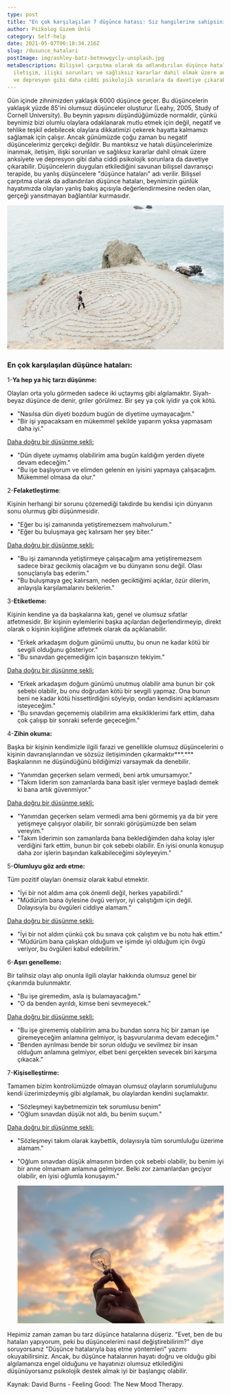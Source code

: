 ```yaml
---
type: post
title: "En çok karşılaşılan 7 düşünce hatası: Siz hangilerine sahipsiniz?"
author: Psikolog Gizem Ünlü
category: Self-help
date: 2021-05-07T06:18:34.216Z
slug: /dusunce_hatalari
postImage: img/ashley-batz-betmvwgycly-unsplash.jpg
metaDescription: Bilişsel çarpıtma olarak da adlandırılan düşünce hataları,
  iletişim, ilişki sorunları ve sağlıksız kararlar dahil olmak üzere anksiyete
  ve depresyon gibi daha ciddi psikolojik sorunlara da davetiye çıkarabilir.
---
```

Gün içinde zihnimizden yaklaşık 6000 düşünce geçer. Bu düşüncelerin yaklaşık yüzde 85'ini olumsuz düşünceler oluşturur (Leahy, 2005, Study of Cornell University). Bu beynin yapısını düşündüğümüzde normaldir, çünkü beynimiz bizi olumlu olaylara odaklanarak mutlu etmek için değil, negatif ve tehlike teşkil edebilecek olaylara dikkatimizi çekerek hayatta kalmamızı sağlamak için çalışır. Ancak günümüzde çoğu zaman bu negatif düşüncelerimiz gerçekçi değildir. Bu mantıksız ve hatalı düşüncelerimize inanmak, iletişim, ilişki sorunları ve sağlıksız kararlar dahil olmak üzere anksiyete ve depresyon gibi daha ciddi psikolojik sorunlara da davetiye çıkarabilir. Düşüncelerin duyguları etkilediğini savunan bilişsel davranışçı terapide, bu yanlış düşüncelere "düşünce hataları" adı verilir. Bilişsel çarpıtma olarak da adlandırılan düşünce hataları, beynimizin günlük hayatımızda olayları yanlış bakış açısıyla değerlendirmesine neden olan, gerçeği yansıtmayan bağlantılar kurmasıdır.

![](img/ashley-batz-betmvwgycly-unsplash.jpg)

### En çok karşılaşılan düşünce hataları:

1-**Ya hep ya hiç tarzı düşünme:**

Olayları orta yolu görmeden sadece iki uçtaymış gibi algılamaktır. Siyah-beyaz düşünce de denir, griler görülmez. Bir şey ya çok iyidir ya çok kötü.

* "Nasılsa dün diyeti bozdum bugün de diyetime uymayacağım."
* "Bir işi yapacaksam en mükemmel şekilde yaparım yoksa yapmasam daha iyi."

<ins>Daha doğru bir düşünme şekli:</ins>

* "Dün diyete uymamış olabilirim ama bugün kaldığım yerden diyete devam edeceğim."
* "Bu işe başlıyorum ve elimden gelenin en iyisini yapmaya çalışacağım. Mükemmel olmasa da olur."

2-**Felaketleştirme**:

Kişinin herhangi bir sorunu çözemediği takdirde bu kendisi için dünyanın sonu olurmuş gibi düşünmesidir.

* "Eğer bu işi zamanında yetiştiremezsem mahvolurum."
* "Eğer bu buluşmaya geç kalırsam her şey biter."

<ins>Daha doğru bir düşünme şekli:</ins>

* "Bu işi zamanında yetiştirmeye çalışacağım ama yetiştiremezsem sadece biraz gecikmiş olacağım ve bu dünyanın sonu değil. Olası sonuçlarıyla baş ederim."
* "Bu buluşmaya geç kalırsam, neden geciktiğimi açıklar, özür dilerim, anlayışla karşılamalarını beklerim."

3-**Etiketleme:**

Kişinin kendine ya da başkalarına katı, genel ve olumsuz sıfatlar atfetmesidir. Bir kişinin eylemlerini başka açılardan değerlendirmeyip, direkt olarak o kişinin kişiliğine atfetmek olarak da açıklanabilir.

* "Erkek arkadaşım doğum günümü unuttu, bu onun ne kadar kötü bir sevgili olduğunu gösteriyor."
* "Bu sınavdan geçemediğim için başarısızın tekiyim."

<u>Daha doğru bir düşünme şekli:</u>

* "Erkek arkadaşım doğum günümü unutmuş olabilir ama bunun bir çok sebebi olabilir, bu onu doğrudan kötü bir sevgili yapmaz. Ona bunun beni ne kadar kötü hissettirdiğini söyleyip, ondan kendisini açıklamasını isteyeceğim."
* "Bu sınavdan geçememiş olabilirim ama eksikliklerimi fark ettim, daha çok çalışıp bir sonraki seferde geçeceğim."

4-**Zihin okuma:**

Başka bir kişinin kendimizle ilgili farazi ve genellikle olumsuz düşüncelerini o kişinin davranışlarından ve sözsüz iletişiminden çıkarmaktır\*\*\*.\*\*\* Başkalarının ne düşündüğünü bildiğimizi varsaymak da denebilir.

* "Yanımdan geçerken selam vermedi, beni artık umursamıyor."
* "Takım liderim son zamanlarda bana basit işler vermeye başladı demek ki bana artık güvenmiyor."

<ins>Daha doğru bir düşünme şekli:</ins>

* "Yanımdan geçerken selam vermedi ama beni görmemiş ya da bir yere yetişmeye çalışıyor olabilir, bir sonraki görüşümüzde ben selam vereyim."
* "Takım liderimin son zamanlarda bana beklediğimden daha kolay işler verdiğini fark ettim, bunun bir çok sebebi olabilir. En iyisi onunla konuşup daha zor işlerin başından kalkabileceğimi söyleyeyim."

5-**Olumluyu göz ardı etme:**

Tüm pozitif olayları önemsiz olarak kabul etmektir.

* "İyi bir not aldım ama çok önemli değil, herkes yapabilirdi."
* "Müdürüm bana öylesine övgü veriyor, iyi çalıştığım için değil. Dolayısıyla bu övgüleri ciddiye alamam."

<ins>Daha doğru bir düşünme şekli:</ins>

* "İyi bir not aldım çünkü çok bu sınava çok çalıştım ve bu notu hak ettim."
* "Müdürüm bana çalışkan olduğum ve işimde iyi olduğum için övgü veriyor, bu övgüleri kabul edebilirim."

6-**Aşırı genelleme:**

Bir talihsiz olayı alıp onunla ilgili olaylar hakkında olumsuz genel bir çıkarımda bulunmaktır.

* "Bu işe giremedim, asla iş bulamayacağım."
* "O da benden ayrıldı, kimse beni sevmeyecek."

<ins>Daha doğru bir düşünme şekli:</ins>

* "Bu işe girememiş olabilirim ama bu bundan sonra hiç bir zaman işe giremeyeceğim anlamına gelmiyor, iş başvurularıma devam edeceğim."
* "Benden ayrılması bende bir sorun olduğu ve sevilmez bir insan olduğum anlamına gelmiyor, elbet beni gerçekten sevecek biri karşıma çıkacak."

7-**Kişiselleştirme:**

Tamamen bizim kontrolümüzde olmayan olumsuz olayların sorumluluğunu kendi üzerimizdeymiş gibi algılamak, bu olaylardan kendini suçlamaktır.

* "Sözleşmeyi kaybetmemizin tek sorumlusu benim"
* "Oğlum sınavdan düşük not aldı, bu benim suçum."

<ins>Daha doğru bir düşünme şekli:</ins>

* "Sözleşmeyi takım olarak kaybettik, dolayısıyla tüm sorumluluğu üzerime alamam."
* "Oğlum sınavdan düşük almasının birden çok sebebi olabilir, bu benim iyi bir anne olmamam anlamına gelmiyor. Belki zor zamanlardan geçiyor olabilir, en iyisi oğlumla konuşayım."

  ![](img/pexels-fotografierende-1314410-1-.jpg)

Hepimiz zaman zaman bu tarz düşünce hatalarına düşeriz. "Evet, ben de bu hataları yapıyorum, peki bu düşüncelerimi nasıl değiştirebilirim?" diye soruyorsanız "Düşünce hatalarıyla baş etme yöntemleri" yazımı okuyabilirsiniz. Ancak, bu düşünce hatalarının hayatı doğru ve olduğu gibi algılamanıza engel olduğunu ve hayatınızı olumsuz etkilediğini düşünüyorsanız psikolojik destek almak iyi bir başlangıç olabilir.

Kaynak: David Burns - Feeling Good: The New Mood Therapy.